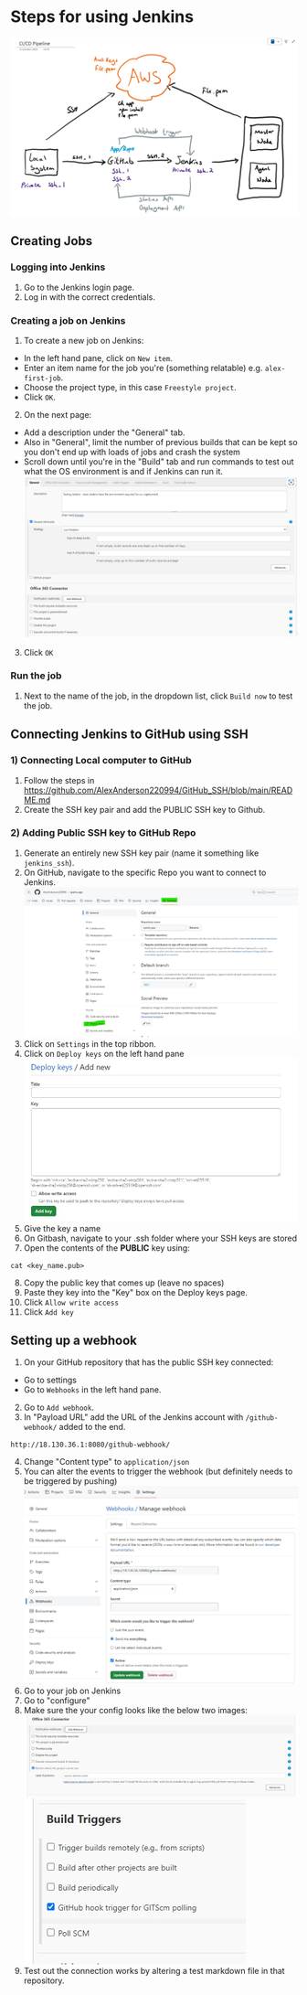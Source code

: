 # Steps for using Jenkins

![Alt text](<images/CI CD diagram.jpg>)

## Creating Jobs

### Logging into Jenkins

1) Go to the Jenkins login page.
2) Log in with the correct credentials.

### Creating a job on Jenkins

1) To create a new job on Jenkins:
- In the left hand pane, click on `New item`.
- Enter an item name for the job you're (something relatable) e.g. `alex-first-job`.
- Choose the project type, in this case `Freestyle project`.
- Click `OK`.
2) On the next page:
- Add a description under the "General" tab.
- Also in "General", limit the number of previous builds that can be kept so you don't end up with loads of jobs and crash the system
- Scroll down until you're in the "Build" tab and run commands to test out what the OS environment is and if Jenkins can run it.
![Alt text](images/number.jpg)


3) Click `OK`

### Run the job

1) Next to the name of the job, in the dropdown list, click `Build now` to test the job.


## Connecting Jenkins to GitHub using SSH

### 1) Connecting Local computer to GitHub

1) Follow the steps in https://github.com/AlexAnderson220994/GitHub_SSH/blob/main/README.md
2) Create the SSH key pair and add the PUBLIC SSH key to Github.

### 2) Adding Public SSH key to GitHub Repo

1) Generate an entirely new SSH key pair (name it something like `jenkins_ssh`).
2) On GitHub, navigate to the specific Repo you want to connect to Jenkins.
![Alt text](<images/connecting ssh key to repo.jpg>)
3) Click on `Settings` in the top ribbon.
4) Click on `Deploy keys` on the left hand pane
![Alt text](<images/deploy keys.jpg>)
5) Give the key a name
6) On Gitbash, navigate to your .ssh folder where your SSH keys are stored
7) Open the contents of the **PUBLIC** key using:
````
cat <key_name.pub>
````
8) Copy the public key that comes up (leave no spaces)
9) Paste they key into the "Key" box on the Deploy keys page.
10) Click `Allow write access`
11) Click `Add key`

## Setting up a webhook

1) On your GitHub repository that has the public SSH key connected:
- Go to settings
- Go to `Webhooks` in the left hand pane.
2) Go to `Add webhook`.
3) In "Payload URL" add the URL of the Jenkins account with `/github-webhook/` added to the end.
````
http://18.130.36.1:8080/github-webhook/
````
4) Change "Content type" to `application/json`
5) You can alter the events to trigger the webhook (but definitely needs to be triggered by pushing)
![Alt text](<images/add webhook on github.jpg>)
6) Go to your job on Jenkins
7) Go to "configure"
8) Make sure the your config looks like the below two images:
![Alt text](<images/jenkins webhook connection.jpg>)
![Alt text](<images/build triggers.jpg>)
9) Test out the connection works by altering a test markdown file in that repository.
